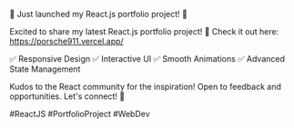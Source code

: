 🚀 Just launched my React.js portfolio project! 🎉

Excited to share my latest React.js portfolio project! 🌟 Check it out here: https://porsche911.vercel.app/

✅ Responsive Design
✅ Interactive UI
✅ Smooth Animations
✅ Advanced State Management

Kudos to the React community for the inspiration! Open to feedback and opportunities. Let's connect! 🙌

#ReactJS #PortfolioProject #WebDev
